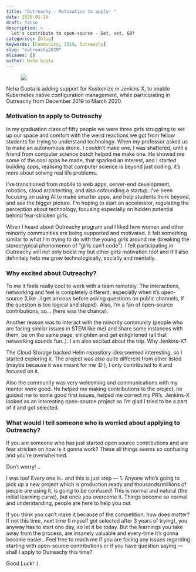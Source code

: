 ```yaml
---
title: "Outreachy - Motivation to apply! "
date: 2020-01-10
draft: false
description: >
  Let's contribute to open-source - Get, set, GO!
categories: [blog]
keywords: [Community, 2019, Outreachy]
slug: "outreachy2019"
aliases: []
author: Neha Gupta
---
```

<figure>
<img src="/images/community/events/outreachy.png"/>
</figure>

Neha Gupta is adding support for Kustomize in Jenkins X, to enable Kubernetes native configuration management, while participating in Outreachy from December 2019 to March 2020.

### Motivation to apply to Outreachy

In my graduation class of fifty people we were three girls struggling to set up our space and comfort with the weird reactions we got from fellow students for trying to understand technology.
When my professor asked us to make an autonomous drone. I couldn’t make one, I was shattered, until a friend from computer science batch helped me make one. He showed me some of the cool apps he made, that sparked an interest, and I started building apps, realising that computer science is beyond just coding, it’s more about solving real life problems.

I’ve transitioned from mobile to web apps, server-end development, robotics, cloud architecting, and also cofounding a startup. I’ve been focusing on using AI to make smarter apps, and help students think beyond, and see the bigger picture. I’m hoping to start an accelerator, regulating the perception about technology, focusing especially on hidden potential behind fear-stricken girls.

When I heard about Outreachy program and I liked how women and other minority communities are being supported and motivated. It felt something similar to what I’m trying to do with the young girls around me (breaking the stereotypical phenomenon of “girls can’t code”). I felt participating in Outreachy will not only boost my but other girls motivation too! and it’ll also definitely help me grow technologically, socially and mentally.

### Why excited about Outreachy?

To me it feels really cool to work with a team remotely. The interactions, networking and feel is completely different, especially when it’s open-source (Like ..I get anxious before asking questions on public channels, if the question is too logical and stupid). Also, I’m a fan of open-source contributions, so… (here was the chance).

Another reason was to interact with the minority community (people who are facing similar issues in STEM like me) and share some instances with them, be on the same page, enlighten and get enlightened (all that networking sounds fun..). I am also excited about the trip.
Why Jenkins-X?

The Cloud Storage backed Helm repository idea seemed interesting, so I started exploring it. The project was also quite different from other listed (maybe because it was meant for me :D ), I only contributed to it and focused on it.

Also the community was very welcoming and communications with my mentor were good. He helped me making contributions to the project, he guided me to some good first issues, helped me correct my PR’s. Jenkins-X looked as an interesting open-source project so I’m glad I tried to be a part of it and got selected.

### What would I tell someone who is worried about applying to Outreachy?

If you are someone who has just started open source contributions and are fear stricken on how is it gonna work? These all things seems so confusing and you’re overwhelmed.

Don’t worry! ..

I was too! Every one is.. and this is just step — 1. Anyone who’s going to pick up a new project which is production ready and thousands/millions of people are using it, is going to be confused! This is normal and natural (the initial learning curve), but once you overcome it. Things become so normal and understanding, people are here to help you out.

If you think you can’t make it because of the competition, how does matter? If not this time, next time (I myself got selected after 3 years of trying), you anyway has to start one day, so let it be today. But the learnings you take away from the process, are insanely valuable and every-time it’s gonna become easier..
Feel free to reach me if you are facing any issues regarding starting with open-source contributions or if you have question saying — shall I apply to Outreachy this time?

Good Luck! :)
